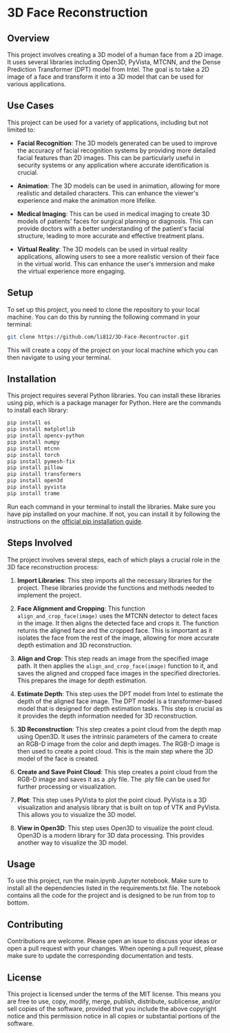 # 3D Face Reconstruction

## Overview
This project involves creating a 3D model of a human face from a 2D image. It uses several libraries including Open3D, PyVista, MTCNN, and the Dense Prediction Transformer (DPT) model from Intel. The goal is to take a 2D image of a face and transform it into a 3D model that can be used for various applications.

## Use Cases

This project can be used for a variety of applications, including but not limited to:

- **Facial Recognition**: The 3D models generated can be used to improve the accuracy of facial recognition systems by providing more detailed facial features than 2D images. This can be particularly useful in security systems or any application where accurate identification is crucial.

- **Animation**: The 3D models can be used in animation, allowing for more realistic and detailed characters. This can enhance the viewer's experience and make the animation more lifelike.

- **Medical Imaging**: This can be used in medical imaging to create 3D models of patients' faces for surgical planning or diagnosis. This can provide doctors with a better understanding of the patient's facial structure, leading to more accurate and effective treatment plans.

- **Virtual Reality**: The 3D models can be used in virtual reality applications, allowing users to see a more realistic version of their face in the virtual world. This can enhance the user's immersion and make the virtual experience more engaging.

## Setup

To set up this project, you need to clone the repository to your local machine. You can do this by running the following command in your terminal:

```bash
git clone https://github.com/li812/3D-Face-Recontructor.git
```

This will create a copy of the project on your local machine which you can then navigate to using your terminal.

## Installation

This project requires several Python libraries. You can install these libraries using pip, which is a package manager for Python. Here are the commands to install each library:

```bash
pip install os
pip install matplotlib
pip install opencv-python
pip install numpy
pip install mtcnn
pip install torch
pip install pymesh-fix
pip install pillow
pip install transformers
pip install open3d
pip install pyvista
pip install trame
```

Run each command in your terminal to install the libraries. Make sure you have pip installed on your machine. If not, you can install it by following the instructions on the [official pip installation guide](https://pip.pypa.io/en/stable/installing/).

## Steps Involved

The project involves several steps, each of which plays a crucial role in the 3D face reconstruction process:

1. **Import Libraries**: This step imports all the necessary libraries for the project. These libraries provide the functions and methods needed to implement the project.

2. **Face Alignment and Cropping**: This function `align_and_crop_face(image)` uses the MTCNN detector to detect faces in the image. It then aligns the detected face and crops it. The function returns the aligned face and the cropped face. This is important as it isolates the face from the rest of the image, allowing for more accurate depth estimation and 3D reconstruction.

3. **Align and Crop**: This step reads an image from the specified image path. It then applies the `align_and_crop_face(image)` function to it, and saves the aligned and cropped face images in the specified directories. This prepares the image for depth estimation.

4. **Estimate Depth**: This step uses the DPT model from Intel to estimate the depth of the aligned face image. The DPT model is a transformer-based model that is designed for depth estimation tasks. This step is crucial as it provides the depth information needed for 3D reconstruction.

5. **3D Reconstruction**: This step creates a point cloud from the depth map using Open3D. It uses the intrinsic parameters of the camera to create an RGB-D image from the color and depth images. The RGB-D image is then used to create a point cloud. This is the main step where the 3D model of the face is created.

6. **Create and Save Point Cloud**: This step creates a point cloud from the RGB-D image and saves it as a .ply file. The .ply file can be used for further processing or visualization.

7. **Plot**: This step uses PyVista to plot the point cloud. PyVista is a 3D visualization and analysis library that is built on top of VTK and PyVista. This allows you to visualize the 3D model.

8. **View in Open3D**: This step uses Open3D to visualize the point cloud. Open3D is a modern library for 3D data processing. This provides another way to visualize the 3D model.

## Usage

To use this project, run the main.ipynb Jupyter notebook. Make sure to install all the dependencies listed in the requirements.txt file. The notebook contains all the code for the project and is designed to be run from top to bottom.

## Contributing

Contributions are welcome. Please open an issue to discuss your ideas or open a pull request with your changes. When opening a pull request, please make sure to update the corresponding documentation and tests.

## License

This project is licensed under the terms of the MIT license. This means you are free to use, copy, modify, merge, publish, distribute, sublicense, and/or sell copies of the software, provided that you include the above copyright notice and this permission notice in all copies or substantial portions of the software.
